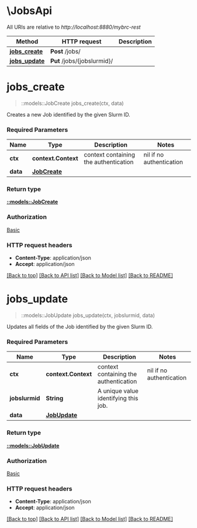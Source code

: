 # \JobsApi

All URIs are relative to *http://localhost:8880/mybrc-rest*

Method | HTTP request | Description
------------- | ------------- | -------------
[**jobs_create**](JobsApi.md#jobs_create) | **Post** /jobs/ | 
[**jobs_update**](JobsApi.md#jobs_update) | **Put** /jobs/{jobslurmid}/ | 


# **jobs_create**
> ::models::JobCreate jobs_create(ctx, data)


Creates a new Job identified by the given Slurm ID.

### Required Parameters

Name | Type | Description  | Notes
------------- | ------------- | ------------- | -------------
 **ctx** | **context.Context** | context containing the authentication | nil if no authentication
  **data** | [**JobCreate**](JobCreate.md)|  | 

### Return type

[**::models::JobCreate**](JobCreate.md)

### Authorization

[Basic](../README.md#Basic)

### HTTP request headers

 - **Content-Type**: application/json
 - **Accept**: application/json

[[Back to top]](#) [[Back to API list]](../README.md#documentation-for-api-endpoints) [[Back to Model list]](../README.md#documentation-for-models) [[Back to README]](../README.md)

# **jobs_update**
> ::models::JobUpdate jobs_update(ctx, jobslurmid, data)


Updates all fields of the Job identified by the given Slurm ID.

### Required Parameters

Name | Type | Description  | Notes
------------- | ------------- | ------------- | -------------
 **ctx** | **context.Context** | context containing the authentication | nil if no authentication
  **jobslurmid** | **String**| A unique value identifying this job. | 
  **data** | [**JobUpdate**](JobUpdate.md)|  | 

### Return type

[**::models::JobUpdate**](JobUpdate.md)

### Authorization

[Basic](../README.md#Basic)

### HTTP request headers

 - **Content-Type**: application/json
 - **Accept**: application/json

[[Back to top]](#) [[Back to API list]](../README.md#documentation-for-api-endpoints) [[Back to Model list]](../README.md#documentation-for-models) [[Back to README]](../README.md)

